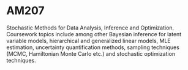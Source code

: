 # AM207

Stochastic Methods for Data Analysis, Inference and Optimization. Coursework topics include among other Bayesian inference for latent variable models, hierarchical and generalized linear models, MLE estimation, uncertainty quantification methods, sampling techniques (MCMC, Hamiltonian Monte Carlo etc.) and stochastic optimization techniques.
